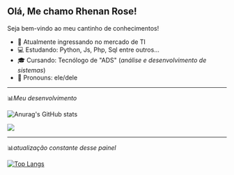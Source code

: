## Olá, Me chamo Rhenan Rose! 
Seja bem-vindo ao meu cantinho de conhecimentos!

- 💼 Atualmente ingressando no mercado de TI
- 💻 Estudando: Python, Js, Php, Sql entre outros...
- 🎓 Cursando: Tecnólogo de "ADS" (*análise e desenvolvimento de sistemas*)
- 👥 Pronouns: ele/dele
<hr>

📊*Meu desenvolvimento*

![Anurag's GitHub stats](https://github-readme-stats.vercel.app/api?username=Rhenanzin013&show_icons=true&theme=midnight-purple)

<img src="https://cdn.jsdelivr.net/gh/devicons/devicon/icons/python/python-original.svg" />



<hr>

📊*atualização constante desse painel*

[![Top Langs](https://github-readme-stats.vercel.app/api/top-langs/?username=Rhenanzin013&hide_progress=true&theme=midnight-purple)](https://github.com/anuraghazra/github-readme-stats)
